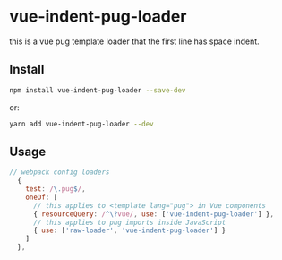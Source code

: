 # vue-indent-pug-loader 

this is a vue pug template loader that the first line has space indent.

## Install

```bash
npm install vue-indent-pug-loader --save-dev
```

or:

```bash
yarn add vue-indent-pug-loader --dev
```

## Usage

```js
// webpack config loaders
  {
    test: /\.pug$/,
    oneOf: [
      // this applies to <template lang="pug"> in Vue components
      { resourceQuery: /^\?vue/, use: ['vue-indent-pug-loader'] },
      // this applies to pug imports inside JavaScript
      { use: ['raw-loader', 'vue-indent-pug-loader'] }
    ]
  },
```